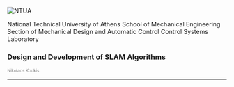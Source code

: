 ![NTUA](http://147.102.51.10:3000/bergercookie/mr-slam-thesis-text/src/master/figures/MoreGraphics/NTUA.png)
<span style="color:gray; font-size:0.7em">

National Technical University of Athens
School of Mechanical Engineering
Section of Mechanical Design and Automatic Control
Control Systems Laboratory

</b></span>


### Design and Development of SLAM Algorithms

<span style="color:gray; font-size:0.7em"> Nikolaos Koukis </span>

---


